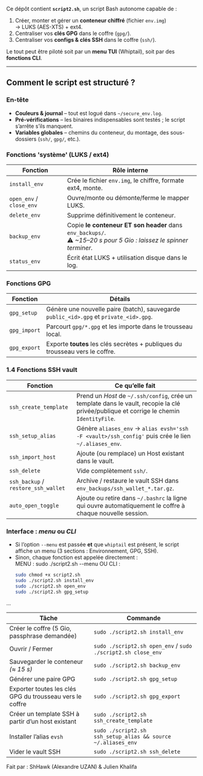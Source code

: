 Ce dépôt contient **`script2.sh`**, un script Bash autonome capable de :

1. Créer, monter et gérer un **conteneur chiffré** (fichier `env.img`)  
   → LUKS (AES-XTS) + ext4.  
2. Centraliser vos **clés GPG** dans le coffre (`gpg/`).  
3. Centraliser vos **configs & clés SSH** dans le coffre (`ssh/`).  

Le tout peut être piloté soit par un **menu TUI** (Whiptail), soit par
des **fonctions CLI**.

---

## Comment le script est structuré ?

### En-tête

* **Couleurs & journal** – tout est logué dans `~/secure_env.log`.  
* **Pré-vérifications** – les binaires indispensables sont testés ; le
  script s’arrête s’ils manquent.  
* **Variables globales** – chemins du conteneur, du montage, des
  sous-dossiers (`ssh/`, `gpg/`, etc.).

### Fonctions 'système' (LUKS / ext4)

| Fonction | Rôle interne |
|----------|--------------|
| `install_env` | Crée le fichier `env.img`, le chiffre, formate ext4, monte. |
| `open_env` / `close_env` | Ouvre/monte ou démonte/ferme le mapper LUKS. |
| `delete_env` | Supprime définitivement le conteneur. |
| `backup_env` | Copie **le conteneur ET son header** dans `env_backups/`. <br>⚠️ *~15–20 s pour 5 Gio : laissez le spinner terminer.* |
| `status_env` | Écrit état LUKS + utilisation disque dans le log. |

### Fonctions **GPG**

| Fonction | Détails |
|----------|---------|
| `gpg_setup`  | Génère une nouvelle paire (batch), sauvegarde `public_<id>.gpg` et `private_<id>.gpg`. |
| `gpg_import` | Parcourt `gpg/*.gpg` et les importe dans le trousseau local. |
| `gpg_export` | Exporte **toutes** les clés secrètes + publiques du trousseau vers le coffre. |

### 1.4 Fonctions **SSH vault**

| Fonction | Ce qu’elle fait |
|----------|-----------------|
| `ssh_create_template` | Prend un *Host* de `~/.ssh/config`, crée un template dans le vault, recopie la clé privée/publique et corrige le chemin `IdentityFile`. |
| `ssh_setup_alias` | Génère `aliases_env` → `alias evsh='ssh -F <vault>/ssh_config'` puis crée le lien `~/.aliases_env`. |
| `ssh_import_host` | Ajoute (ou remplace) un Host existant dans le vault. |
| `ssh_delete` | Vide complètement `ssh/`. |
| `ssh_backup` / `restore_ssh_wallet` | Archive / restaure le vault SSH dans `env_backups/ssh_wallet_*.tar.gz`. |
| `auto_open_toggle` | Ajoute ou retire dans `~/.bashrc` la ligne qui ouvre automatiquement le coffre à chaque nouvelle session. |

### Interface : *menu* ou *CLI*

* Si l’option `--menu` est passée **et** que `whiptail` est présent, le
  script affiche un menu (3 sections : Environnement, GPG, SSH).  
* Sinon, chaque fonction est appelée directement :  
MENU :  sudo ./script2.sh --menu
OU 
CLI : 
  ```bash
  sudo chmod +x script2.sh
  sudo ./script2.sh install_env
  sudo ./script2.sh open_env
  sudo ./script2.sh gpg_setup
...

| Tâche                                                    | Commande                                                     |
| -------------------------------------------------------- | ------------------------------------------------------------ |
| Créer le coffre (5 Gio, passphrase demandée)             | `sudo ./script2.sh install_env`                              |
| Ouvrir / Fermer                                          | `sudo ./script2.sh open_env` / `sudo ./script2.sh close_env` |
| Sauvegarder le conteneur *(≈ 15 s)*                      | `sudo ./script2.sh backup_env`                               |
| Générer une paire GPG                                    | `sudo ./script2.sh gpg_setup`                                |
| Exporter toutes les clés GPG du trousseau vers le coffre | `sudo ./script2.sh gpg_export`                               |
| Créer un template SSH à partir d’un host existant        | `sudo ./script2.sh ssh_create_template`                      |
| Installer l’alias `evsh`                                 | `sudo ./script2.sh ssh_setup_alias && source ~/.aliases_env` |
| Vider le vault SSH                                       | `sudo ./script2.sh ssh_delete`                               |


Fait par : ShHawk (Alexandre UZAN) & Julien Khalifa


